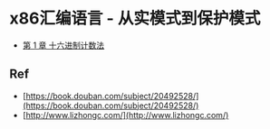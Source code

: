 # x86汇编语言 - 从实模式到保护模式

* [第 1 章 十六进制计数法](./01)

## Ref

* [https://book.douban.com/subject/20492528/](https://book.douban.com/subject/20492528/)
* [http://www.lizhongc.com/](http://www.lizhongc.com/)

